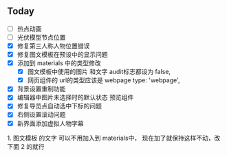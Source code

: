 ## Today

- [ ] 热点动画
- [ ] 光伏模型节点位置
- [x] 修复第三人称人物位置错误
- [x] 修复图文模板在预设中的显示问题
- [x] 添加到 materials 中的类型修改
	- [x] 图文模板中使用的图片 和文字 audit标志都设为 false,   
	- [x] 网页组件的 url的类型应该是 webpage type: 'webpage',
- [x] 背景设置重制功能
- [x] 编辑器中图片未选择时的默认状态 预览组件
- [x] 修复导览点自动选中下标的问题
- [x] 右侧设置滚动问题
- [x] 新界面添加虚拟人物字幕

1. 图文模板 的文字 可以不用加入到 materials中， 现在加了就保持这样不动，改下面 2 的就行  

